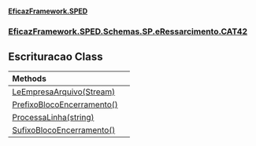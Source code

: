 #### [EficazFramework.SPED](EficazFrameworkSPED.md 'EficazFramework SPED')
### [EficazFramework.SPED.Schemas.SP.eRessarcimento.CAT42](EficazFramework.SPED.Schemas.SP.eRessarcimento.CAT42.md 'EficazFramework.SPED.Schemas.SP.eRessarcimento.CAT42')

## Escrituracao Class

| Methods | |
| :--- | :--- |
| [LeEmpresaArquivo(Stream)](EficazFramework.SPED.Schemas.SP.eRessarcimento.CAT42/Escrituracao/LeEmpresaArquivo(Stream).md 'EficazFramework.SPED.Schemas.SP.eRessarcimento.CAT42.Escrituracao.LeEmpresaArquivo(System.IO.Stream)') | |
| [PrefixoBlocoEncerramento()](EficazFramework.SPED.Schemas.SP.eRessarcimento.CAT42/Escrituracao/PrefixoBlocoEncerramento().md 'EficazFramework.SPED.Schemas.SP.eRessarcimento.CAT42.Escrituracao.PrefixoBlocoEncerramento()') | |
| [ProcessaLinha(string)](EficazFramework.SPED.Schemas.SP.eRessarcimento.CAT42/Escrituracao/ProcessaLinha(string).md 'EficazFramework.SPED.Schemas.SP.eRessarcimento.CAT42.Escrituracao.ProcessaLinha(string)') | |
| [SufixoBlocoEncerramento()](EficazFramework.SPED.Schemas.SP.eRessarcimento.CAT42/Escrituracao/SufixoBlocoEncerramento().md 'EficazFramework.SPED.Schemas.SP.eRessarcimento.CAT42.Escrituracao.SufixoBlocoEncerramento()') | |
